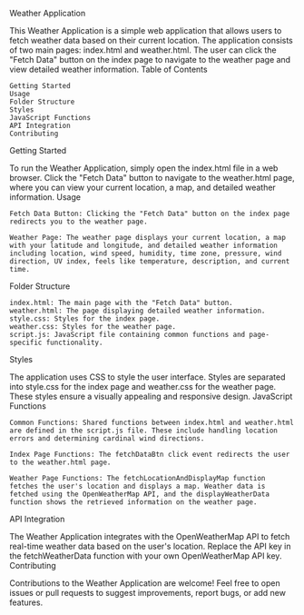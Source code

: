 Weather Application

This Weather Application is a simple web application that allows users to fetch weather data based on their current location. The application consists of two main pages: index.html and weather.html. The user can click the "Fetch Data" button on the index page to navigate to the weather page and view detailed weather information.
Table of Contents

    Getting Started
    Usage
    Folder Structure
    Styles
    JavaScript Functions
    API Integration
    Contributing

Getting Started

To run the Weather Application, simply open the index.html file in a web browser. Click the "Fetch Data" button to navigate to the weather.html page, where you can view your current location, a map, and detailed weather information.
Usage

    Fetch Data Button: Clicking the "Fetch Data" button on the index page redirects you to the weather page.

    Weather Page: The weather page displays your current location, a map with your latitude and longitude, and detailed weather information including location, wind speed, humidity, time zone, pressure, wind direction, UV index, feels like temperature, description, and current time.

Folder Structure

    index.html: The main page with the "Fetch Data" button.
    weather.html: The page displaying detailed weather information.
    style.css: Styles for the index page.
    weather.css: Styles for the weather page.
    script.js: JavaScript file containing common functions and page-specific functionality.

Styles

The application uses CSS to style the user interface. Styles are separated into style.css for the index page and weather.css for the weather page. These styles ensure a visually appealing and responsive design.
JavaScript Functions

    Common Functions: Shared functions between index.html and weather.html are defined in the script.js file. These include handling location errors and determining cardinal wind directions.

    Index Page Functions: The fetchDataBtn click event redirects the user to the weather.html page.

    Weather Page Functions: The fetchLocationAndDisplayMap function fetches the user's location and displays a map. Weather data is fetched using the OpenWeatherMap API, and the displayWeatherData function shows the retrieved information on the weather page.

API Integration

The Weather Application integrates with the OpenWeatherMap API to fetch real-time weather data based on the user's location. Replace the API key in the fetchWeatherData function with your own OpenWeatherMap API key.
Contributing

Contributions to the Weather Application are welcome! Feel free to open issues or pull requests to suggest improvements, report bugs, or add new features.

